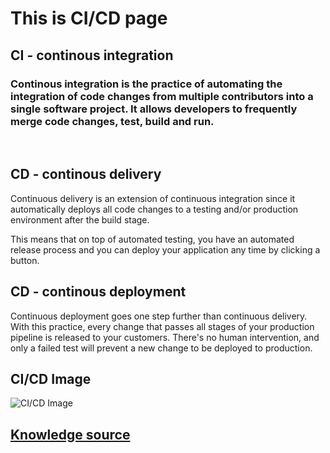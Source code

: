 # This is CI/CD page 

## CI - continous integration

### Continous integration is the practice of automating the integration of code changes from multiple contributors into a single software project. It allows developers to frequently merge code changes, test, build and run.
<br />

## CD - continous delivery
Continuous delivery is an extension of continuous integration since it automatically deploys all code changes to a testing and/or production environment after the build stage. 

This means that on top of automated testing, you have an automated release process and you can deploy your application any time by clicking a button.

## CD - continous deployment
Continuous deployment goes one step further than continuous delivery. With this practice, every change that passes all stages of your production pipeline is released to your customers. There's no human intervention, and only a failed test will prevent a new change to be deployed to production.

## CI/CD Image
![CI/CD Image](https://wac-cdn.atlassian.com/dam/jcr:b2a6d1a7-1a60-4c77-aa30-f3eb675d6ad6/ci%20cd%20asset%20updates%20.007.png)

## [Knowledge source](https://www.atlassian.com/continuous-delivery/continuous-integration)
